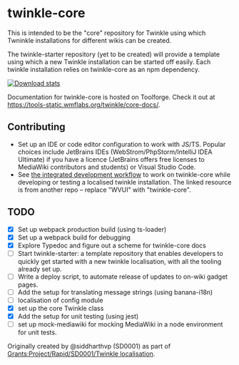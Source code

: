 # twinkle-core

This is intended to be the "core" repository for Twinkle using which Twninkle installations for different wikis can be created.

The twinkle-starter repository (yet to be created) will provide a template using which a new Twinkle installation can be started off easily. Each twinkle installation relies on twinkle-core as an npm dependency. 

[![Download stats](https://nodei.co/npm/twinkle-core.png?downloads=true&downloadRank=true)](https://nodei.co/npm/twinkle-core/)

Documentation for twinkle-core is hosted on Toolforge. Check it out at https://tools-static.wmflabs.org/twinkle/core-docs/.

## Contributing
- Set up an IDE or code editor configuration to work with JS/TS. Popular choices include JetBrains IDEs (WebStrom/PhpStorm/IntelliJ IDEA Ultimate) if you have a licence (JetBrains offers free licenses to MediaWiki contributors and students) or Visual Studio Code. 
- See [the integrated development workflow](https://github.com/wikimedia/wvui#integrated-development-workflow) to work on twinkle-core while developing or testing a localised twinkle installation. The linked resource is from another repo – replace "WVUI" with "twinkle-core".

## TODO
- [x] Set up webpack production build (using ts-loader)
- [x] Set up a webpack build for debugging
- [x] Explore Typedoc and figure out a scheme for twinkle-core docs
- [ ] Start twinkle-starter: a template repository that enables developers to quickly get started with a new twinkle localisation, with all the tooling already set up.
- [ ] Write a deploy script, to automate release of updates to on-wiki gadget pages.
- [ ] Add the setup for translating message strings (using banana-i18n)
- [ ] localisation of config module
- [x] set up the core Twinkle class
- [x] Add the setup for unit testing (using jest) 
- [ ] set up mock-mediawiki for mocking MediaWiki in a node environment for unit tests.

Originally created by @siddharthvp (SD0001) as part of [Grants:Project/Rapid/SD0001/Twinkle localisation](https://meta.wikimedia.org/wiki/Grants:Project/Rapid/SD0001/Twinkle_localisation).
